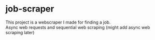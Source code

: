 # job-scraper

This project is a webscraper I made for finding a job.  
Async web requests and sequential web scraping (might add async web scraping later)
